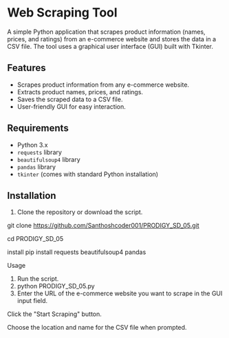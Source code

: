 # Web Scraping Tool

A simple Python application that scrapes product information (names, prices, and ratings) from an e-commerce website and stores the data in a CSV file. The tool uses a graphical user interface (GUI) built with Tkinter.

## Features

- Scrapes product information from any e-commerce website.
- Extracts product names, prices, and ratings.
- Saves the scraped data to a CSV file.
- User-friendly GUI for easy interaction.

## Requirements

- Python 3.x
- `requests` library
- `beautifulsoup4` library
- `pandas` library
- `tkinter` (comes with standard Python installation)

## Installation

1. Clone the repository or download the script.

git clone https://github.com/Santhoshcoder001/PRODIGY_SD_05.git

cd PRODIGY_SD_05

install
pip install requests beautifulsoup4 pandas

Usage
1. Run the script.
2. python PRODIGY_SD_05.py
3. Enter the URL of the e-commerce website you want to scrape in the GUI input field.

Click the "Start Scraping" button.

Choose the location and name for the CSV file when prompted.
